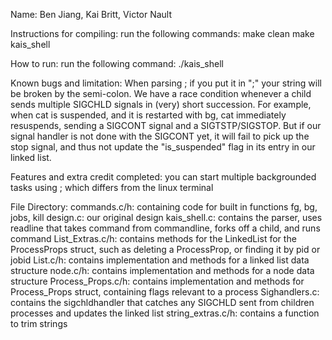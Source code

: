 Name: Ben Jiang, Kai Britt, Victor Nault

Instructions for compiling: run the following commands: make clean make kais_shell

How to run: run the following command: ./kais_shell

Known bugs and limitation: When parsing ; if you put it in ";" your string will be broken by the semi-colon. We have a race condition whenever a child sends multiple SIGCHLD signals in (very) short succession. For example, when cat is suspended, and it is restarted with bg, cat immediately resuspends, sending a SIGCONT signal and a SIGTSTP/SIGSTOP. But if our signal handler is not done with the SIGCONT yet, it will fail to pick up the stop signal, and thus not update the "is_suspended" flag in its entry in our linked list.

Features and extra credit completed: you can start multiple backgrounded tasks using ; which differs from the linux terminal

File Directory: commands.c/h: containing code for built in functions fg, bg, jobs, kill design.c: our original design kais_shell.c: contains the parser, uses readline that takes command from commandline, forks off a child, and runs command List_Extras.c/h: contains methods for the LinkedList for the ProcessProps struct, such as deleting a ProcessProp, or finding it by pid or jobid List.c/h: contains implementation and methods for a linked list data structure node.c/h: contains implementation and methods for a node data structure Process_Props.c/h: contains implementation and methods for Process_Props struct, containing flags relevant to a process Sighandlers.c: contains the sigchldhandler that catches any SIGCHLD sent from children processes and updates the linked list string_extras.c/h: contains a function to trim strings
